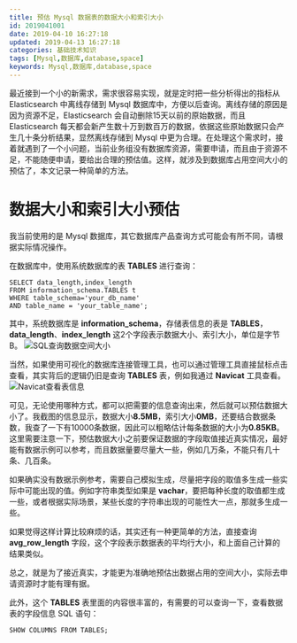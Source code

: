 ```yaml
---
title: 预估 Mysql 数据表的数据大小和索引大小
id: 2019041001
date: 2019-04-10 16:27:18
updated: 2019-04-13 16:27:18
categories: 基础技术知识
tags: [Mysql,数据库,database,space]
keywords: Mysql,数据库,database,space
---
```



最近接到一个小的新需求，需求很容易实现，就是定时把一些分析得出的指标从 Elasticsearch 中离线存储到 Mysql 数据库中，方便以后查询。离线存储的原因是因为资源不足，Elasticsearch 会自动删除15天以前的原始数据，而且 Elasticsearch 每天都会新产生数十万到数百万的数据，依据这些原始数据只会产生几十条分析结果，显然离线存储到 Mysql 中更为合理。在处理这个需求时，接着就遇到了一个小问题，当前业务组没有数据库资源，需要申请，而且由于资源不足，不能随便申请，要给出合理的预估值。这样，就涉及到数据库占用空间大小的预估了，本文记录一种简单的方法。

<!-- more -->


# 数据大小和索引大小预估


我当前使用的是 Mysql 数据库，其它数据库产品查询方式可能会有所不同，请根据实际情况操作。

在数据库中，使用系统数据库的表 **TABLES** 进行查询：

```
SELECT data_length,index_length
FROM information_schema.TABLES t
WHERE table_schema='your_db_name'
AND table_name = 'your_table_name';
```

其中，系统数据库是 **information_schema**，存储表信息的表是 **TABLES**，**data_length**、**index_length** 这2个字段表示数据大小、索引大小，单位是字节 B。
![SQL查询数据空间大小](https://ws1.sinaimg.cn/large/b7f2e3a3gy1g228n8cy91j20cd06gq2x.jpg "SQL查询数据空间大小")

当然，如果使用可视化的数据库连接管理工具，也可以通过管理工具直接鼠标点击查看，其实背后的逻辑仍旧是查询 **TABLES** 表，例如我通过 **Navicat** 工具查看。
![Navicat查看表信息](https://ws1.sinaimg.cn/large/b7f2e3a3gy1g228nw2hx5j20er0c1t8y.jpg "Navicat查看表信息")

可见，无论使用哪种方式，都可以把需要的信息查询出来，然后就可以预估数据大小了。我截图的信息显示，数据大小**8.5MB**，索引大小**0MB**，还要结合数据条数，我查了一下有10000条数据，因此可以粗略估计每条数据的大小为**0.85KB**。这里需要注意一下，预估数据大小之前要保证数据的字段取值接近真实情况，最好能有数据示例可以参考，而且数据量要尽量大一些，例如几万条，不能只有几十条、几百条。

如果确实没有数据示例参考，需要自己模拟生成，尽量把字段的取值多生成一些实际中可能出现的值。例如字符串类型如果是 **vachar**，要把每种长度的取值都生成一些，或者根据实际场景，某些长度的字符串出现的可能性大一点，那就多生成一些。

如果觉得这样计算比较麻烦的话，其实还有一种更简单的方法，直接查询 **avg_row_length** 字段，这个字段表示数据表的平均行大小，和上面自己计算的结果类似。

总之，就是为了接近真实，才能更为准确地预估出数据占用的空间大小，实际去申请资源时才能有理有据。

此外，这个 **TABLES** 表里面的内容很丰富的，有需要的可以查询一下，查看数据表的字段信息 SQL 语句：

```
SHOW COLUMNS FROM TABLES;
```

